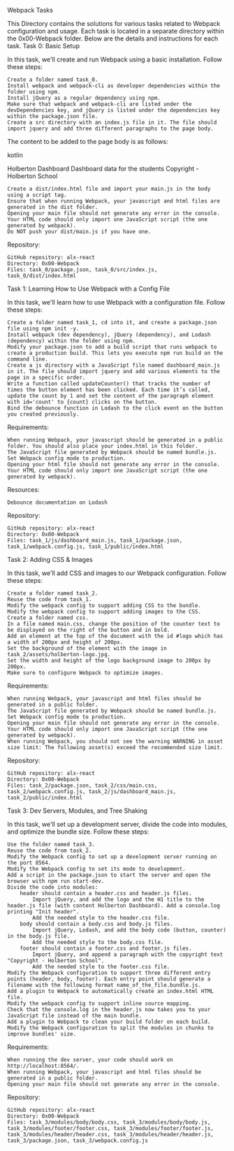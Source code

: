  Webpack Tasks

This Directory contains the solutions for various tasks related to Webpack configuration and usage. Each task is located in a separate directory within the 0x00-Webpack folder. Below are the details and instructions for each task.
Task 0: Basic Setup

In this task, we'll create and run Webpack using a basic installation. Follow these steps:

    Create a folder named task_0.
    Install webpack and webpack-cli as developer dependencies within the folder using npm.
    Install jQuery as a regular dependency using npm.
    Make sure that webpack and webpack-cli are listed under the devDependencies key, and jQuery is listed under the dependencies key within the package.json file.
    Create a src directory with an index.js file in it. The file should import jquery and add three different paragraphs to the page body.

The content to be added to the page body is as follows:

kotlin

Holberton Dashboard
Dashboard data for the students
Copyright - Holberton School

    Create a dist/index.html file and import your main.js in the body using a script tag.
    Ensure that when running Webpack, your javascript and html files are generated in the dist folder.
    Opening your main file should not generate any error in the console.
    Your HTML code should only import one JavaScript script (the one generated by webpack).
    Do NOT push your dist/main.js if you have one.

Repository:

    GitHub repository: alx-react
    Directory: 0x00-Webpack
    Files: task_0/package.json, task_0/src/index.js, task_0/dist/index.html

Task 1: Learning How to Use Webpack with a Config File

In this task, we'll learn how to use Webpack with a configuration file. Follow these steps:

    Create a folder named task_1, cd into it, and create a package.json file using npm init -y.
    Install webpack (dev dependency), jQuery (dependency), and Lodash (dependency) within the folder using npm.
    Modify your package.json to add a build script that runs webpack to create a production build. This lets you execute npm run build on the command line.
    Create a js directory with a JavaScript file named dashboard_main.js in it. The file should import jquery and add various elements to the page in a specific order.
    Write a function called updateCounter() that tracks the number of times the button element has been clicked. Each time it’s called, update the count by 1 and set the content of the paragraph element with id='count' to {count} clicks on the button.
    Bind the debounce function in Lodash to the click event on the button you created previously.

Requirements:

    When running Webpack, your javascript should be generated in a public folder. You should also place your index.html in this folder.
    The JavaScript file generated by Webpack should be named bundle.js.
    Set Webpack config mode to production.
    Opening your html file should not generate any error in the console.
    Your HTML code should only import one JavaScript script (the one generated by webpack).

Resources:

    Debounce documentation on Lodash

Repository:

    GitHub repository: alx-react
    Directory: 0x00-Webpack
    Files: task_1/js/dashboard_main.js, task_1/package.json, task_1/webpack.config.js, task_1/public/index.html

Task 2: Adding CSS & Images

In this task, we'll add CSS and images to our Webpack configuration. Follow these steps:

    Create a folder named task_2.
    Reuse the code from task_1.
    Modify the webpack config to support adding CSS to the bundle.
    Modify the webpack config to support adding images to the CSS.
    Create a folder named css.
    In a file named main.css, change the position of the counter text to be displayed on the right of the button and in bold.
    Add an element at the top of the document with the id #logo which has a width of 200px and height of 200px.
    Set the background of the element with the image in task_2/assets/holberton-logo.jpg.
    Set the width and height of the logo background image to 200px by 200px.
    Make sure to configure Webpack to optimize images.

Requirements:

    When running Webpack, your javascript and html files should be generated in a public folder.
    The JavaScript file generated by Webpack should be named bundle.js.
    Set Webpack config mode to production.
    Opening your main file should not generate any error in the console.
    Your HTML code should only import one JavaScript script (the one generated by webpack).
    When running Webpack, you should not see the warning WARNING in asset size limit: The following asset(s) exceed the recommended size limit.

Repository:

    GitHub repository: alx-react
    Directory: 0x00-Webpack
    Files: task_2/package.json, task_2/css/main.css, task_2/webpack.config.js, task_2/js/dashboard_main.js, task_2/public/index.html

Task 3: Dev Servers, Modules, and Tree Shaking

In this task, we'll set up a development server, divide the code into modules, and optimize the bundle size. Follow these steps:

    Use the folder named task_3.
    Reuse the code from task_2.
    Modify the Webpack config to set up a development server running on the port 8564.
    Modify the Webpack config to set its mode to development.
    Add a script in the package.json to start the server and open the browser with npm run start-dev.
    Divide the code into modules:
        header should contain a header.css and header.js files.
            Import jQuery, and add the logo and the H1 title to the header.js file (with content Holberton Dashboard). Add a console.log printing "Init header".
            Add the needed style to the header.css file.
        body should contain a body.css and body.js files.
            Import jQuery, Lodash, and add the body code (button, counter) in the body.js file.
            Add the needed style to the body.css file.
        footer should contain a footer.css and footer.js files.
            Import jQuery, and append a paragraph with the copyright text "Copyright - Holberton School".
            Add the needed style to the footer.css file.
    Modify the Webpack configuration to support three different entry points (header, body, footer). Each entry point should generate a filename with the following format name_of_the_file.bundle.js.
    Add a plugin to Webpack to automatically create an index.html HTML file.
    Modify the webpack config to support inline source mapping.
    Check that the console.log in the header.js now takes you to your JavaScript file instead of the main bundle.
    Add a plugin to Webpack to clean your build folder on each build.
    Modify the Webpack configuration to split the modules in chunks to improve bundles' size.

Requirements:

    When running the dev server, your code should work on http://localhost:8564/.
    When running Webpack, your javascript and html files should be generated in a public folder.
    Opening your main file should not generate any error in the console.

Repository:

    GitHub repository: alx-react
    Directory: 0x00-Webpack
    Files: task_3/modules/body/body.css, task_3/modules/body/body.js, task_3/modules/footer/footer.css, task_3/modules/footer/footer.js, task_3/modules/header/header.css, task_3/modules/header/header.js, task_3/package.json, task_3/webpack.config.js
